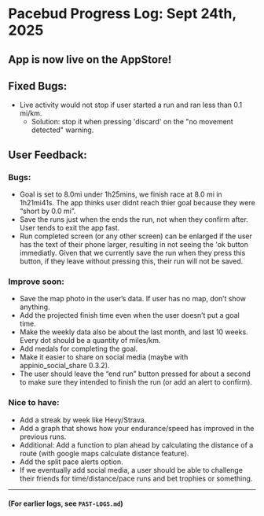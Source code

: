 # Pacebud Progress Log: Sept 24th, 2025

## App is now live on the AppStore!

## Fixed Bugs:
- Live activity would not stop if user started a run and ran less than 0.1 mi/km. 
  - Solution: stop it when pressing 'discard' on the "no movement detected" warning.


## User Feedback:

### Bugs:
- Goal is set to 8.0mi under 1h25mins, we finish race at 8.0 mi in 1h21mi41s. The app thinks user didnt reach thier goal because they were “short by 0.0 mi”.
- Save the runs just when the ends the run, not when they confirm after. User tends to exit the app fast.
- Run completed screen (or any other screen) can be enlarged if the user has the text of their phone larger, resulting in not seeing the 'ok button immediatly. Given that we currently save the run when they press this button, if they leave without pressing this, their run will not be saved.

### Improve soon:
- Save the map photo in the user’s data. If user has no map, don’t show anything.
- Add the projected finish time even when the user doesn’t put a goal time.
- Make the weekly data also be about the last month, and last 10 weeks. Every dot should be a quantity of miles/km.
- Add medals for completing the goal.
- Make it easier to share on social media (maybe with appinio_social_share 0.3.2).
- The user should leave the “end run” button pressed for about a second to make sure they intended to finish the run (or add an alert to confirm).

### Nice to have:
- Add a streak by week like Hevy/Strava.
- Add a graph that shows how your endurance/speed has improved in the previous runs.
- Additional: Add a function to plan ahead by calculating the distance of a route (with google maps calculate distance feature).
- Add the split pace alerts option.
- If we eventually add social media, a user should be able to challenge their friends for time/distance/pace runs and bet trophies or something.

---
#### (For earlier logs, see `PAST-LOGS.md`)